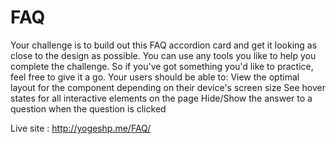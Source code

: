 # FAQ
Your challenge is to build out this FAQ accordion card and get it looking as close to the design as possible.  You can use any tools you like to help you complete the challenge. So if you've got something you'd like to practice, feel free to give it a go.  Your users should be able to:  View the optimal layout for the component depending on their device's screen size See hover states for all interactive elements on the page Hide/Show the answer to a question when the question is clicked

Live site : http://yogeshp.me/FAQ/
